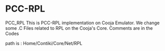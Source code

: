 # PCC-RPL
PCC_RPL
This is PCC-RPL implementation on Cooja Emulator.
We change some .C Files related to RPL on the Cooja's Core. Comments are in the Codes 

path is : Home/Contiki/Core/Net/RPL

